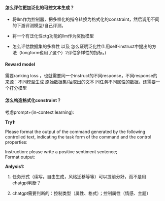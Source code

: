 #### 怎么评估更加泛化的可控文本生成？

- 将llm作为控制器，把多样化的指令转换为格式化的constraint，然后调用不同的下游评测模型/自己评测。

- 将一个有泛化性ctg功能的llm作为奖励模型

- 怎么评估数据集的多样性 以及 怎么证明泛化性(1.用self-instruct中提出的方法（longform也用了这个）2评估多样性的指标。)

#### Reward model

需要ranking loss ，也就需要同一个instruct的不同response，不同response的来源：不同模型生成 原始数据集/抽取出的文本 同任务不同属性的数据。还需要一个打分模型

#### 怎么构造格式化constraint？

考虑prompt+(in-context learning):

**Try1:**

Please format the output of the command generated by the following controlled text, indicating the task form of the command and the control properties:

Instruction: please write a positive sentiment sentence;  
Format output:

**Anlysis1:**

1. 任务形式（续写，自由生成，风格迁移等等）可以提前分好，而不是用chatgpt判断？

2. chatgpt需要判断的：控制类型（属性、格式）；控制属性（情感、主题）
